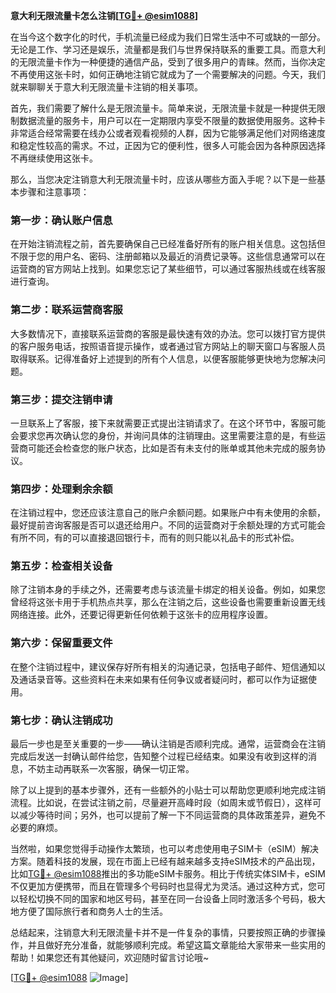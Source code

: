 **意大利无限流量卡怎么注销[[TG💪+ @esim1088](https://t.me/s/esim1088)]**

在当今这个数字化的时代，手机流量已经成为我们日常生活中不可或缺的一部分。无论是工作、学习还是娱乐，流量都是我们与世界保持联系的重要工具。而意大利的无限流量卡作为一种便捷的通信产品，受到了很多用户的青睐。然而，当你决定不再使用这张卡时，如何正确地注销它就成为了一个需要解决的问题。今天，我们就来聊聊关于意大利无限流量卡注销的相关事项。

首先，我们需要了解什么是无限流量卡。简单来说，无限流量卡就是一种提供无限制数据流量的服务卡，用户可以在一定期限内享受不限量的数据使用服务。这种卡非常适合经常需要在线办公或者观看视频的人群，因为它能够满足他们对网络速度和稳定性较高的需求。不过，正因为它的便利性，很多人可能会因为各种原因选择不再继续使用这张卡。

那么，当您决定注销意大利无限流量卡时，应该从哪些方面入手呢？以下是一些基本步骤和注意事项：

### **第一步：确认账户信息**
在开始注销流程之前，首先要确保自己已经准备好所有的账户相关信息。这包括但不限于您的用户名、密码、注册邮箱以及最近的消费记录等。这些信息通常可以在运营商的官方网站上找到。如果您忘记了某些细节，可以通过客服热线或在线客服进行查询。

### **第二步：联系运营商客服**
大多数情况下，直接联系运营商的客服是最快速有效的办法。您可以拨打官方提供的客户服务电话，按照语音提示操作，或者通过官方网站上的聊天窗口与客服人员取得联系。记得准备好上述提到的所有个人信息，以便客服能够更快地为您解决问题。

### **第三步：提交注销申请**
一旦联系上了客服，接下来就需要正式提出注销请求了。在这个环节中，客服可能会要求您再次确认您的身份，并询问具体的注销理由。这里需要注意的是，有些运营商可能还会检查您的账户状态，比如是否有未支付的账单或其他未完成的服务协议。

### **第四步：处理剩余余额**
在注销过程中，您还应该注意自己的账户余额问题。如果账户中有未使用的余额，最好提前咨询客服是否可以退还给用户。不同的运营商对于余额处理的方式可能会有所不同，有的可以直接退回银行卡，而有的则只能以礼品卡的形式补偿。

### **第五步：检查相关设备**
除了注销本身的手续之外，还需要考虑与该流量卡绑定的相关设备。例如，如果您曾经将这张卡用于手机热点共享，那么在注销之后，这些设备也需要重新设置无线网络连接。此外，还要记得更新任何依赖于这张卡的应用程序设置。

### **第六步：保留重要文件**
在整个注销过程中，建议保存好所有相关的沟通记录，包括电子邮件、短信通知以及通话录音等。这些资料在未来如果有任何争议或者疑问时，都可以作为证据使用。

### **第七步：确认注销成功**
最后一步也是至关重要的一步——确认注销是否顺利完成。通常，运营商会在注销完成后发送一封确认邮件给您，告知整个过程已经结束。如果没有收到这样的消息，不妨主动再联系一次客服，确保一切正常。

除了以上提到的基本步骤外，还有一些额外的小贴士可以帮助您更顺利地完成注销流程。比如说，在尝试注销之前，尽量避开高峰时段（如周末或节假日），这样可以减少等待时间；另外，也可以提前了解一下不同运营商的具体政策差异，避免不必要的麻烦。

当然啦，如果您觉得手动操作太繁琐，也可以考虑使用电子SIM卡（eSIM）解决方案。随着科技的发展，现在市面上已经有越来越多支持eSIM技术的产品出现，比如[TG💪+ @esim1088](https://t.me/s/esim1088)推出的多功能eSIM卡服务。相比于传统实体SIM卡，eSIM不仅更加方便携带，而且在管理多个号码时也显得尤为灵活。通过这种方式，您可以轻松切换不同的国家和地区号码，甚至在同一台设备上同时激活多个号码，极大地方便了国际旅行者和商务人士的生活。

总结起来，注销意大利无限流量卡并不是一件复杂的事情，只要按照正确的步骤操作，并且做好充分准备，就能够顺利完成。希望这篇文章能给大家带来一些实用的帮助！如果您还有其他疑问，欢迎随时留言讨论哦~

[[TG💪+ @esim1088](https://t.me/s/esim1088) ![Image](https://i.postimg.cc/4NQfJmqS/Snipaste-2025-05-13-00-14-12.png)]